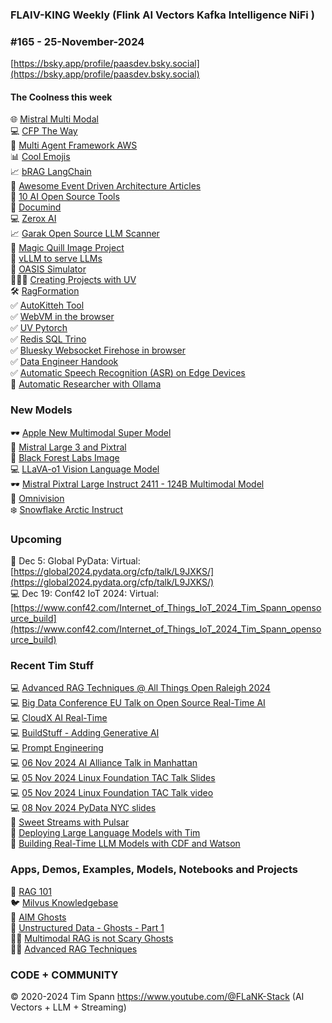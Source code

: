 ### FLAIV-KING Weekly (Flink AI Vectors Kafka Intelligence NiFi )  
### #165 - 25-November-2024

[https://bsky.app/profile/paasdev.bsky.social](https://bsky.app/profile/paasdev.bsky.social)

#### The Coolness this week
🌐 [Mistral Multi Modal](https://docs.llamaindex.ai/en/latest/examples/multi_modal/mistral_multi_modal/)<br/>
💻 [CFP The Way](https://dev.to/thedanicafine/learning-by-example-i8c)<br/>
🦾 [Multi Agent Framework AWS](https://github.com/awslabs/multi-agent-orchestrator)<br/>
📊 [Cool Emojis](https://slackmojis.com/emojis/63230-starburst-data)<br/>
📈 [bRAG LangChain](https://github.com/bRAGAI/bRAG-langchain)<br/>
📎 [Awesome Event Driven Architecture Articles](https://github.com/lutzh/awesome-event-driven-architecture)<br/>
📝 [10 AI Open Source Tools](https://www.aifire.co/p/10-ai-open-source-tools-every-startup-should-know)<br/>
🫶 [Documind](https://github.com/DocumindHQ/documind)<br/>
💻 [Zerox AI](https://github.com/getomni-ai/zerox)<br/>
📈 [Garak Open Source LLM Scanner](https://github.com/NVIDIA/garak)<br/>
🦾 [Magic Quill Image Project](https://github.com/magic-quill/MagicQuill)<br/>
🏃 [vLLM to serve LLMs](https://docs.vllm.ai/en/latest/getting_started/cpu-installation.html)<br/>
🤖 [OASIS Simulator](https://github.com/camel-ai/oasis)<br/>
🙋🏻‍♂️ [Creating Projects with UV](https://docs.astral.sh/uv/guides/projects/#venv)<br/>
🛠️ [RagFormation](https://github.com/RAGformation/RAGformation)<br/>
✅ [AutoKitteh Tool](https://github.com/autokitteh/autokitteh)<br/>
✅ [WebVM in the browser](https://github.com/leaningtech/webvm)<br/>
✅ [UV Pytorch](https://docs.astral.sh/uv/guides/integration/pytorch/)<br/>
✅ [Redis SQL Trino](https://github.com/redis-field-engineering/redis-sql-trino)<br/>
✅ [Bluesky Websocket Firehose in browser](https://simonwillison.net/2024/Nov/20/bluesky-websocket-firehose/)<br/>
✅ [Data Engineer Handook](https://github.com/DataExpert-io/data-engineer-handbook)<br/>
✅ [Automatic Speech Recognition (ASR) on Edge Devices](https://github.com/usefulsensors/moonshine)<br/>
🦾 [Automatic Researcher with Ollama](https://github.com/TheBlewish/Automated-AI-Web-Researcher-Ollama)<br/>

### New Models

🕶️ [Apple New Multimodal Super Model](https://huggingface.co/apple/aimv2-large-patch14-224)<br/>
🦾 [Mistral Large 3 and Pixtral](https://mistral.ai/news/mistral-chat/)<br/>
🍔 [Black Forest Labs Image](https://docs.bfl.ml/)<br/>
💻 [LLaVA-o1 Vision Language Model](https://github.com/PKU-YuanGroup/LLaVA-o1)<br/>
🕶️ [Mistral Pixtral Large Instruct 2411 - 124B Multimodal Model](https://huggingface.co/mistralai/Pixtral-Large-Instruct-2411)<br/>
🍔 [Omnivision](https://huggingface.co/NexaAIDev/omnivision-968M)<br/>
❄️ [Snowflake Arctic Instruct](https://huggingface.co/Snowflake/snowflake-arctic-instruct)<br/>

### Upcoming
🐍 Dec 5: Global PyData: Virtual:
[https://global2024.pydata.org/cfp/talk/L9JXKS/](https://global2024.pydata.org/cfp/talk/L9JXKS/)<br/>
💻 Dec 19: Conf42 IoT 2024: Virtual: [https://www.conf42.com/Internet_of_Things_IoT_2024_Tim_Spann_opensource_build](https://www.conf42.com/Internet_of_Things_IoT_2024_Tim_Spann_opensource_build)


### Recent Tim Stuff
💻 [Advanced RAG Techniques @ All Things Open Raleigh 2024](https://youtu.be/e4mYw6z5LlI?si=K2OmM0T3uuEolI7j)<br/>
💻 [Big Data Conference EU Talk on Open Source Real-Time AI](https://www.slideshare.net/slideshow/2024nov20-bigdataeu-realtimeaiwithopensource/273466070)<br/>
💻 [CloudX AI Real-Time](https://www.slideshare.net/slideshow/tspann-2024-nov-cloudx-adding-generative-ai-to-real-time-streaming-pipelines/273315207)<br/>
💻 [BuildStuff - Adding Generative AI](https://www.slideshare.net/slideshow/2024-nov-buildstuff-adding-generative-ai-to-real-time-streaming-pipelines/273279957)<br/>
💻 [Prompt Engineering](https://www.youtube.com/watch?v=n3YWbT_oVVc)<br/>
💻 [06 Nov 2024 AI Alliance Talk in Manhattan](https://www.slideshare.net/slideshow/tspann06-nov-2024_ai-alliance_nyc_-intro-to-data-prep-kit-and-open-source-rag/273079590)<br/>
💻 [05 Nov 2024 Linux Foundation TAC Talk Slides](https://www.slideshare.net/slideshow/2024-nov-05-linux-foundation-tac-talk-with-milvus/273100530)<br/>
💻 [05 Nov 2024 Linux Foundation TAC Talk video](https://www.youtube.com/watch?v=THEKomhftrU)<br/>
💻 [08 Nov 2024 PyData NYC slides](https://www.slideshare.net/slideshow/tspann08-nov-2024_pydatanyc_unstructured-data-processing-with-a-raspberry-pi-ai-kit-and-python/273076376)<br/>
📼 [Sweet Streams with Pulsar](https://www.youtube.com/watch?v=oAXXWKSCQQw&pp=ygUSIlRpbSBTcGFubiIgbWlsdnVz)<br/>
📼 [Deploying Large Language Models with Tim](https://www.youtube.com/watch?v=9sUAS06OTMQ)<br/>
📼 [Building Real-Time LLM Models with CDF and Watson](https://www.youtube.com/watch?v=Y1JeOrJIoKI&pp=ygULIlRpbSBTcGFubiI%3D)<br/>


### Apps, Demos, Examples, Models, Notebooks and Projects
🐍 [RAG 101](https://medium.com/@tspann/step-by-step-rag-101-with-milvus-813477a4e88d)<br/>
🐦 [Milvus Knowledgebase](https://github.com/tspannhw/AIM-Milvus-KB)<br/>
👻 [AIM Ghosts](https://github.com/tspannhw/AIM-Ghosts)<br/>
🚕 [Unstructured Data - Ghosts - Part 1](https://www.youtube.com/watch?v=5nCDzF4EVlA)<br/>
✍🏼 [Multimodal RAG is not Scary Ghosts](https://dzone.com/articles/multimodal-rag-is-not-scary-ghosts-are-scary)<br/>
✍🏼 [Advanced RAG Techniques](https://thenewstack.io/advanced-retrieval-augmented-generation-rag-techniques/)<br/>



### CODE + COMMUNITY 
&copy; 2020-2024 Tim Spann  https://www.youtube.com/@FLaNK-Stack
(AI Vectors + LLM + Streaming)  
